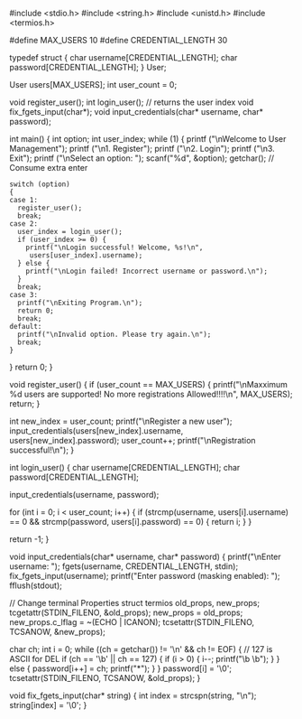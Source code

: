 #include <stdio.h>
#include <string.h>
#include <unistd.h>
#include <termios.h>

#define MAX_USERS 10
#define CREDENTIAL_LENGTH 30

typedef struct {
  char username[CREDENTIAL_LENGTH];
  char password[CREDENTIAL_LENGTH];
} User;

User users[MAX_USERS];
int user_count = 0;

void register_user();
int login_user(); // returns the user index
void fix_fgets_input(char*);
void input_credentials(char* username, char* password);

int main() {
  int option;
  int user_index;
  while (1) {
    printf ("\nWelcome to User Management");
    printf ("\n1. Register");
    printf ("\n2. Login");
    printf ("\n3. Exit");
    printf ("\nSelect an option: ");
    scanf("%d", &option);
    getchar(); // Consume extra enter

    switch (option)
    {
    case 1:
      register_user();
      break;
    case 2:
      user_index = login_user();
      if (user_index >= 0) {
        printf("\nLogin successful! Welcome, %s!\n",
         users[user_index].username);
      } else {
        printf("\nLogin failed! Incorrect username or password.\n");
      }
      break;
    case 3:
      printf("\nExiting Program.\n");
      return 0;
      break;
    default:
      printf("\nInvalid option. Please try again.\n");
      break;
    }
  }
  return 0;
}

void register_user() {
  if (user_count == MAX_USERS) {
    printf("\nMaxximum %d users are supported! No more registrations Allowed!!!!\n", MAX_USERS);
    return;
  }

  int new_index = user_count;
  printf("\nRegister a new user");
  input_credentials(users[new_index].username, users[new_index].password);
  user_count++;
  printf("\nRegistration successful!\n");
}

int login_user() {
  char username[CREDENTIAL_LENGTH];
  char password[CREDENTIAL_LENGTH];

  input_credentials(username, password);

  for (int i = 0; i < user_count; i++) {
    if (strcmp(username, users[i].username) == 0 && 
        strcmp(password, users[i].password) == 0) {
      return i;
    }
  }

  return -1;
}

void input_credentials(char* username, char* password) {
  printf("\nEnter username: ");
  fgets(username, CREDENTIAL_LENGTH, stdin);
  fix_fgets_input(username);
  printf("Enter password (masking enabled): ");
  fflush(stdout);

  // Change terminal Properties
  struct termios old_props, new_props;
  tcgetattr(STDIN_FILENO, &old_props);
  new_props = old_props;
  new_props.c_lflag = ~(ECHO | ICANON);
  tcsetattr(STDIN_FILENO, TCSANOW, &new_props);

  char ch;
  int i = 0;
  while ((ch = getchar()) != '\n' && ch != EOF) {
    // 127 is ASCII for DEL
    if (ch == '\b' || ch == 127) {
      if (i > 0) {
        i--;
        printf("\b \b");
      }
    } else {
      password[i++] = ch;
      printf("*");
    }
  }
  password[i] = '\0';
  tcsetattr(STDIN_FILENO, TCSANOW, &old_props);
}

void fix_fgets_input(char* string) {
  int index = strcspn(string, "\n");
  string[index] = '\0';
}
